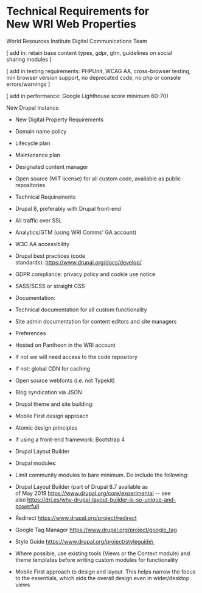 Technical Requirements for New WRI Web Properties
=================================================

World Resources Institute Digital Communications Team 

[ add in: retain base content types, gdpr, gtm, guidelines on social sharing modules ] 

[ add in testing requirements: PHPUnit, WCAG AA, cross-browser testing, min browser version support, no deprecated code, no php or console errors/warnings ] 

[ add in performance: Google Lighthouse score minimum 60-70) 

New Drupal Instance 

-   New Digital Property Requirements 

-   Domain name policy 

-   Lifecycle plan 

-   Maintenance plan 

-   Designated content manager 

-   Open source (MIT license) for all custom code, available as public repositories  

-   Technical Requirements 

-   Drupal 8, preferably with Drupal front-end 

-   All traffic over SSL 

-   Analytics/GTM (using WRI Comms' GA account) 

-   W3C AA accessibility 

-   Drupal best practices (code standards): <https://www.drupal.org/docs/develop/>  

-   GDPR compliance: privacy policy and cookie use notice 

-   SASS/SCSS or straight CSS 

-   Documentation: 

-   Technical documentation for all custom functionality 

-   Site admin documentation for content editors and site managers 

-   Preferences 

-   Hosted on Pantheon in the WRI account 

-   If not we will need access to the code repository 

-   If not: global CDN for caching 

-   Open source webfonts (i.e. not Typekit) 

-   Blog syndication via JSON 

-   Drupal theme and site building: 

-   Mobile First design approach 

-   Atomic design principles 

-   If using a front-end framework: Bootstrap 4 

-   Drupal Layout Builder 

-   Drupal modules: 

-   Limit community modules to bare minimum. Do include the following: 

-   Drupal Layout Builder (part of Drupal 8.7 available as of May 2019 <https://www.drupal.org/core/experimental> -- see also <https://dri.es/why-drupal-layout-builder-is-so-unique-and-powerful>) 

-   Redirect <https://www.drupal.org/project/redirect> 

-   Google Tag Manager <https://www.drupal.org/project/google_tag> 

-   Style Guide [https://www.drupal.org/project/styleguide\
    ](https://www.drupal.org/project/styleguide)  

-   Where possible, use existing tools (Views or the Context module) and theme templates before writing custom modules for functionality 

-   Mobile First approach to design and layout. This helps narrow the focus to the essentials, which aids the overall design even in wider/desktop views
